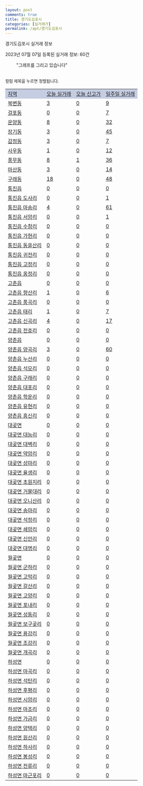 ```yaml
---
layout: post
comments: true
title: 경기도김포시
categories: [실거래가]
permalink: /apt/경기도김포시
---
```


경기도김포시 실거래 정보

2023년 07월 07일 등록된 실거래 정보: 60건

<!--<script async src="https://pagead2.googlesyndication.com/pagead/js/adsbygoogle.js?client=ca-pub-3485438051770037"
 crossorigin="anonymous"></script>-->

<script type="text/javascript">
  google.charts.load('current', {'packages':['corechart']});
  google.charts.setOnLoadCallback(drawChart);

  function drawChart() {
    var data = google.visualization.arrayToDataTable([['거래일', '매매', '전월세', '전매'], ['21-01', 6, 5, 0], ['21-02', 0, 2, 0], ['21-03', 0, 4, 0], ['21-04', 0, 3, 0], ['21-05', 11, 0, 0], ['21-06', 4, 18, 0], ['21-07', 384, 779, 0], ['21-08', 647, 811, 0], ['21-09', 680, 964, 0], ['21-10', 478, 1045, 0], ['21-11', 196, 711, 0], ['21-12', 207, 703, 0], ['22-01', 124, 715, 0], ['22-02', 126, 784, 0], ['22-03', 176, 766, 0], ['22-04', 178, 869, 0], ['22-05', 283, 900, 0], ['22-06', 270, 1593, 0], ['22-07', 118, 1151, 0], ['22-08', 104, 1183, 0], ['22-09', 93, 1370, 0], ['22-10', 122, 1260, 0], ['22-11', 149, 1356, 0], ['22-12', 156, 1180, 0], ['23-01', 173, 994, 0], ['23-02', 363, 1200, 0], ['23-03', 448, 1215, 0], ['23-04', 425, 1102, 0], ['23-05', 465, 1068, 0], ['23-06', 357, 927, 0], ['23-07', 15, 81, 0]]);

    var options = {
      title: '최근 1년간 유형별 거래량 추이',
      legend: { position: 'bottom' }
    };

    setTimeout(function() {
        var chart = new google.visualization.LineChart(document.getElementById('columnchart_material'));
        chart.draw(data, (options));
        document.getElementById('loading').style.display = 'none';
        var dayLabel = (new Date()).getDay();
        if (dayLabel < 2) {
            sorttable.innerSortFunction.apply(document.getElementById('week'), []);
            sorttable.innerSortFunction.apply(document.getElementById('week'), []);        
        }
        else {
            sorttable.innerSortFunction.apply(document.getElementById('today'), []);
            sorttable.innerSortFunction.apply(document.getElementById('today'), []);
        }
    }, 200);

  }
</script>

<div id="loading" style="z-index:20; display: block; margin-left: 35px">"그래프를 그리고 있습니다"</div>
<div id="columnchart_material" style="width: 95%; margin-left: -35px; display: block"></div>
<!--<div style="width: 95%; margin-left: -35px; display: block">
      <script async src="https://pagead2.googlesyndication.com/pagead/js/adsbygoogle.js?client=ca-pub-3485438051770037"
          crossorigin="anonymous"></script>
      <ins class="adsbygoogle"
          style="display:block"
          data-ad-format="fluid"
          data-ad-layout-key="-fb+5w+4e-db+86"
          data-ad-client="ca-pub-3485438051770037"
          data-ad-slot="1827090281"></ins>
      <script>
          (adsbygoogle = window.adsbygoogle || []).push({});
      </script>
</div>-->
<br>

<font size='small' style='font-size: small;'>컬럼 제목을 누르면 정렬됩니다.</font>
<table class="sortable">
  <tr style='background-color: rgba(114, 132, 186,0.4);'>
    <td id="region"><a href="#">지역</a></td>
    <td id="today"><a href="#">오늘 실거래</a></td>
    <td id="today_new"><a href="#">오늘 신고가</a></td>
    <td id="week"><a href="#">일주일 실거래</a></td>
  </tr>

  
  <tr class="item">
    <td><a href="경기도김포시북변동">북변동</a></td>
    <td><a href="경기도김포시북변동">3</a></td>
    <td><a href="경기도김포시북변동">0</a></td>
    <td><a href="경기도김포시북변동">9</a></td>
  </tr>
    

  <tr class="item">
    <td><a href="경기도김포시걸포동">걸포동</a></td>
    <td><a href="경기도김포시걸포동">0</a></td>
    <td><a href="경기도김포시걸포동">0</a></td>
    <td><a href="경기도김포시걸포동">7</a></td>
  </tr>
    

  <tr class="item">
    <td><a href="경기도김포시운양동">운양동</a></td>
    <td><a href="경기도김포시운양동">8</a></td>
    <td><a href="경기도김포시운양동">0</a></td>
    <td><a href="경기도김포시운양동">32</a></td>
  </tr>
    

  <tr class="item">
    <td><a href="경기도김포시장기동">장기동</a></td>
    <td><a href="경기도김포시장기동">3</a></td>
    <td><a href="경기도김포시장기동">0</a></td>
    <td><a href="경기도김포시장기동">45</a></td>
  </tr>
    

  <tr class="item">
    <td><a href="경기도김포시감정동">감정동</a></td>
    <td><a href="경기도김포시감정동">3</a></td>
    <td><a href="경기도김포시감정동">0</a></td>
    <td><a href="경기도김포시감정동">7</a></td>
  </tr>
    

  <tr class="item">
    <td><a href="경기도김포시사우동">사우동</a></td>
    <td><a href="경기도김포시사우동">1</a></td>
    <td><a href="경기도김포시사우동">0</a></td>
    <td><a href="경기도김포시사우동">12</a></td>
  </tr>
    

  <tr class="item">
    <td><a href="경기도김포시풍무동">풍무동</a></td>
    <td><a href="경기도김포시풍무동">8</a></td>
    <td><a href="경기도김포시풍무동">1</a></td>
    <td><a href="경기도김포시풍무동">36</a></td>
  </tr>
    

  <tr class="item">
    <td><a href="경기도김포시마산동">마산동</a></td>
    <td><a href="경기도김포시마산동">3</a></td>
    <td><a href="경기도김포시마산동">0</a></td>
    <td><a href="경기도김포시마산동">14</a></td>
  </tr>
    

  <tr class="item">
    <td><a href="경기도김포시구래동">구래동</a></td>
    <td><a href="경기도김포시구래동">18</a></td>
    <td><a href="경기도김포시구래동">0</a></td>
    <td><a href="경기도김포시구래동">48</a></td>
  </tr>
    

  <tr class="item">
    <td><a href="경기도김포시통진읍">통진읍</a></td>
    <td><a href="경기도김포시통진읍">0</a></td>
    <td><a href="경기도김포시통진읍">0</a></td>
    <td><a href="경기도김포시통진읍">0</a></td>
  </tr>
    

  <tr class="item">
    <td><a href="경기도김포시통진읍도사리">통진읍 도사리</a></td>
    <td><a href="경기도김포시통진읍도사리">0</a></td>
    <td><a href="경기도김포시통진읍도사리">0</a></td>
    <td><a href="경기도김포시통진읍도사리">1</a></td>
  </tr>
    

  <tr class="item">
    <td><a href="경기도김포시통진읍마송리">통진읍 마송리</a></td>
    <td><a href="경기도김포시통진읍마송리">4</a></td>
    <td><a href="경기도김포시통진읍마송리">0</a></td>
    <td><a href="경기도김포시통진읍마송리">61</a></td>
  </tr>
    

  <tr class="item">
    <td><a href="경기도김포시통진읍서암리">통진읍 서암리</a></td>
    <td><a href="경기도김포시통진읍서암리">0</a></td>
    <td><a href="경기도김포시통진읍서암리">0</a></td>
    <td><a href="경기도김포시통진읍서암리">1</a></td>
  </tr>
    

  <tr class="item">
    <td><a href="경기도김포시통진읍수참리">통진읍 수참리</a></td>
    <td><a href="경기도김포시통진읍수참리">0</a></td>
    <td><a href="경기도김포시통진읍수참리">0</a></td>
    <td><a href="경기도김포시통진읍수참리">0</a></td>
  </tr>
    

  <tr class="item">
    <td><a href="경기도김포시통진읍가현리">통진읍 가현리</a></td>
    <td><a href="경기도김포시통진읍가현리">0</a></td>
    <td><a href="경기도김포시통진읍가현리">0</a></td>
    <td><a href="경기도김포시통진읍가현리">0</a></td>
  </tr>
    

  <tr class="item">
    <td><a href="경기도김포시통진읍동을산리">통진읍 동을산리</a></td>
    <td><a href="경기도김포시통진읍동을산리">0</a></td>
    <td><a href="경기도김포시통진읍동을산리">0</a></td>
    <td><a href="경기도김포시통진읍동을산리">0</a></td>
  </tr>
    

  <tr class="item">
    <td><a href="경기도김포시통진읍귀전리">통진읍 귀전리</a></td>
    <td><a href="경기도김포시통진읍귀전리">0</a></td>
    <td><a href="경기도김포시통진읍귀전리">0</a></td>
    <td><a href="경기도김포시통진읍귀전리">0</a></td>
  </tr>
    

  <tr class="item">
    <td><a href="경기도김포시통진읍고정리">통진읍 고정리</a></td>
    <td><a href="경기도김포시통진읍고정리">0</a></td>
    <td><a href="경기도김포시통진읍고정리">0</a></td>
    <td><a href="경기도김포시통진읍고정리">0</a></td>
  </tr>
    

  <tr class="item">
    <td><a href="경기도김포시통진읍옹정리">통진읍 옹정리</a></td>
    <td><a href="경기도김포시통진읍옹정리">0</a></td>
    <td><a href="경기도김포시통진읍옹정리">0</a></td>
    <td><a href="경기도김포시통진읍옹정리">0</a></td>
  </tr>
    

  <tr class="item">
    <td><a href="경기도김포시고촌읍">고촌읍</a></td>
    <td><a href="경기도김포시고촌읍">0</a></td>
    <td><a href="경기도김포시고촌읍">0</a></td>
    <td><a href="경기도김포시고촌읍">0</a></td>
  </tr>
    

  <tr class="item">
    <td><a href="경기도김포시고촌읍향산리">고촌읍 향산리</a></td>
    <td><a href="경기도김포시고촌읍향산리">1</a></td>
    <td><a href="경기도김포시고촌읍향산리">0</a></td>
    <td><a href="경기도김포시고촌읍향산리">6</a></td>
  </tr>
    

  <tr class="item">
    <td><a href="경기도김포시고촌읍풍곡리">고촌읍 풍곡리</a></td>
    <td><a href="경기도김포시고촌읍풍곡리">0</a></td>
    <td><a href="경기도김포시고촌읍풍곡리">0</a></td>
    <td><a href="경기도김포시고촌읍풍곡리">0</a></td>
  </tr>
    

  <tr class="item">
    <td><a href="경기도김포시고촌읍태리">고촌읍 태리</a></td>
    <td><a href="경기도김포시고촌읍태리">1</a></td>
    <td><a href="경기도김포시고촌읍태리">0</a></td>
    <td><a href="경기도김포시고촌읍태리">7</a></td>
  </tr>
    

  <tr class="item">
    <td><a href="경기도김포시고촌읍신곡리">고촌읍 신곡리</a></td>
    <td><a href="경기도김포시고촌읍신곡리">4</a></td>
    <td><a href="경기도김포시고촌읍신곡리">0</a></td>
    <td><a href="경기도김포시고촌읍신곡리">17</a></td>
  </tr>
    

  <tr class="item">
    <td><a href="경기도김포시고촌읍전호리">고촌읍 전호리</a></td>
    <td><a href="경기도김포시고촌읍전호리">0</a></td>
    <td><a href="경기도김포시고촌읍전호리">0</a></td>
    <td><a href="경기도김포시고촌읍전호리">0</a></td>
  </tr>
    

  <tr class="item">
    <td><a href="경기도김포시양촌읍">양촌읍</a></td>
    <td><a href="경기도김포시양촌읍">0</a></td>
    <td><a href="경기도김포시양촌읍">0</a></td>
    <td><a href="경기도김포시양촌읍">0</a></td>
  </tr>
    

  <tr class="item">
    <td><a href="경기도김포시양촌읍양곡리">양촌읍 양곡리</a></td>
    <td><a href="경기도김포시양촌읍양곡리">3</a></td>
    <td><a href="경기도김포시양촌읍양곡리">0</a></td>
    <td><a href="경기도김포시양촌읍양곡리">60</a></td>
  </tr>
    

  <tr class="item">
    <td><a href="경기도김포시양촌읍누산리">양촌읍 누산리</a></td>
    <td><a href="경기도김포시양촌읍누산리">0</a></td>
    <td><a href="경기도김포시양촌읍누산리">0</a></td>
    <td><a href="경기도김포시양촌읍누산리">0</a></td>
  </tr>
    

  <tr class="item">
    <td><a href="경기도김포시양촌읍석모리">양촌읍 석모리</a></td>
    <td><a href="경기도김포시양촌읍석모리">0</a></td>
    <td><a href="경기도김포시양촌읍석모리">0</a></td>
    <td><a href="경기도김포시양촌읍석모리">0</a></td>
  </tr>
    

  <tr class="item">
    <td><a href="경기도김포시양촌읍구래리">양촌읍 구래리</a></td>
    <td><a href="경기도김포시양촌읍구래리">0</a></td>
    <td><a href="경기도김포시양촌읍구래리">0</a></td>
    <td><a href="경기도김포시양촌읍구래리">0</a></td>
  </tr>
    

  <tr class="item">
    <td><a href="경기도김포시양촌읍대포리">양촌읍 대포리</a></td>
    <td><a href="경기도김포시양촌읍대포리">0</a></td>
    <td><a href="경기도김포시양촌읍대포리">0</a></td>
    <td><a href="경기도김포시양촌읍대포리">0</a></td>
  </tr>
    

  <tr class="item">
    <td><a href="경기도김포시양촌읍학운리">양촌읍 학운리</a></td>
    <td><a href="경기도김포시양촌읍학운리">0</a></td>
    <td><a href="경기도김포시양촌읍학운리">0</a></td>
    <td><a href="경기도김포시양촌읍학운리">0</a></td>
  </tr>
    

  <tr class="item">
    <td><a href="경기도김포시양촌읍유현리">양촌읍 유현리</a></td>
    <td><a href="경기도김포시양촌읍유현리">0</a></td>
    <td><a href="경기도김포시양촌읍유현리">0</a></td>
    <td><a href="경기도김포시양촌읍유현리">0</a></td>
  </tr>
    

  <tr class="item">
    <td><a href="경기도김포시양촌읍흥신리">양촌읍 흥신리</a></td>
    <td><a href="경기도김포시양촌읍흥신리">0</a></td>
    <td><a href="경기도김포시양촌읍흥신리">0</a></td>
    <td><a href="경기도김포시양촌읍흥신리">0</a></td>
  </tr>
    

  <tr class="item">
    <td><a href="경기도김포시대곶면">대곶면</a></td>
    <td><a href="경기도김포시대곶면">0</a></td>
    <td><a href="경기도김포시대곶면">0</a></td>
    <td><a href="경기도김포시대곶면">0</a></td>
  </tr>
    

  <tr class="item">
    <td><a href="경기도김포시대곶면대능리">대곶면 대능리</a></td>
    <td><a href="경기도김포시대곶면대능리">0</a></td>
    <td><a href="경기도김포시대곶면대능리">0</a></td>
    <td><a href="경기도김포시대곶면대능리">0</a></td>
  </tr>
    

  <tr class="item">
    <td><a href="경기도김포시대곶면대벽리">대곶면 대벽리</a></td>
    <td><a href="경기도김포시대곶면대벽리">0</a></td>
    <td><a href="경기도김포시대곶면대벽리">0</a></td>
    <td><a href="경기도김포시대곶면대벽리">0</a></td>
  </tr>
    

  <tr class="item">
    <td><a href="경기도김포시대곶면약암리">대곶면 약암리</a></td>
    <td><a href="경기도김포시대곶면약암리">0</a></td>
    <td><a href="경기도김포시대곶면약암리">0</a></td>
    <td><a href="경기도김포시대곶면약암리">0</a></td>
  </tr>
    

  <tr class="item">
    <td><a href="경기도김포시대곶면상마리">대곶면 상마리</a></td>
    <td><a href="경기도김포시대곶면상마리">0</a></td>
    <td><a href="경기도김포시대곶면상마리">0</a></td>
    <td><a href="경기도김포시대곶면상마리">0</a></td>
  </tr>
    

  <tr class="item">
    <td><a href="경기도김포시대곶면율생리">대곶면 율생리</a></td>
    <td><a href="경기도김포시대곶면율생리">0</a></td>
    <td><a href="경기도김포시대곶면율생리">0</a></td>
    <td><a href="경기도김포시대곶면율생리">0</a></td>
  </tr>
    

  <tr class="item">
    <td><a href="경기도김포시대곶면초원지리">대곶면 초원지리</a></td>
    <td><a href="경기도김포시대곶면초원지리">0</a></td>
    <td><a href="경기도김포시대곶면초원지리">0</a></td>
    <td><a href="경기도김포시대곶면초원지리">0</a></td>
  </tr>
    

  <tr class="item">
    <td><a href="경기도김포시대곶면거물대리">대곶면 거물대리</a></td>
    <td><a href="경기도김포시대곶면거물대리">0</a></td>
    <td><a href="경기도김포시대곶면거물대리">0</a></td>
    <td><a href="경기도김포시대곶면거물대리">0</a></td>
  </tr>
    

  <tr class="item">
    <td><a href="경기도김포시대곶면오니산리">대곶면 오니산리</a></td>
    <td><a href="경기도김포시대곶면오니산리">0</a></td>
    <td><a href="경기도김포시대곶면오니산리">0</a></td>
    <td><a href="경기도김포시대곶면오니산리">0</a></td>
  </tr>
    

  <tr class="item">
    <td><a href="경기도김포시대곶면송마리">대곶면 송마리</a></td>
    <td><a href="경기도김포시대곶면송마리">0</a></td>
    <td><a href="경기도김포시대곶면송마리">0</a></td>
    <td><a href="경기도김포시대곶면송마리">0</a></td>
  </tr>
    

  <tr class="item">
    <td><a href="경기도김포시대곶면석정리">대곶면 석정리</a></td>
    <td><a href="경기도김포시대곶면석정리">0</a></td>
    <td><a href="경기도김포시대곶면석정리">0</a></td>
    <td><a href="경기도김포시대곶면석정리">0</a></td>
  </tr>
    

  <tr class="item">
    <td><a href="경기도김포시대곶면쇄암리">대곶면 쇄암리</a></td>
    <td><a href="경기도김포시대곶면쇄암리">0</a></td>
    <td><a href="경기도김포시대곶면쇄암리">0</a></td>
    <td><a href="경기도김포시대곶면쇄암리">0</a></td>
  </tr>
    

  <tr class="item">
    <td><a href="경기도김포시대곶면신안리">대곶면 신안리</a></td>
    <td><a href="경기도김포시대곶면신안리">0</a></td>
    <td><a href="경기도김포시대곶면신안리">0</a></td>
    <td><a href="경기도김포시대곶면신안리">0</a></td>
  </tr>
    

  <tr class="item">
    <td><a href="경기도김포시대곶면대명리">대곶면 대명리</a></td>
    <td><a href="경기도김포시대곶면대명리">0</a></td>
    <td><a href="경기도김포시대곶면대명리">0</a></td>
    <td><a href="경기도김포시대곶면대명리">0</a></td>
  </tr>
    

  <tr class="item">
    <td><a href="경기도김포시월곶면">월곶면</a></td>
    <td><a href="경기도김포시월곶면">0</a></td>
    <td><a href="경기도김포시월곶면">0</a></td>
    <td><a href="경기도김포시월곶면">0</a></td>
  </tr>
    

  <tr class="item">
    <td><a href="경기도김포시월곶면군하리">월곶면 군하리</a></td>
    <td><a href="경기도김포시월곶면군하리">0</a></td>
    <td><a href="경기도김포시월곶면군하리">0</a></td>
    <td><a href="경기도김포시월곶면군하리">0</a></td>
  </tr>
    

  <tr class="item">
    <td><a href="경기도김포시월곶면고막리">월곶면 고막리</a></td>
    <td><a href="경기도김포시월곶면고막리">0</a></td>
    <td><a href="경기도김포시월곶면고막리">0</a></td>
    <td><a href="경기도김포시월곶면고막리">0</a></td>
  </tr>
    

  <tr class="item">
    <td><a href="경기도김포시월곶면갈산리">월곶면 갈산리</a></td>
    <td><a href="경기도김포시월곶면갈산리">0</a></td>
    <td><a href="경기도김포시월곶면갈산리">0</a></td>
    <td><a href="경기도김포시월곶면갈산리">0</a></td>
  </tr>
    

  <tr class="item">
    <td><a href="경기도김포시월곶면고양리">월곶면 고양리</a></td>
    <td><a href="경기도김포시월곶면고양리">0</a></td>
    <td><a href="경기도김포시월곶면고양리">0</a></td>
    <td><a href="경기도김포시월곶면고양리">0</a></td>
  </tr>
    

  <tr class="item">
    <td><a href="경기도김포시월곶면포내리">월곶면 포내리</a></td>
    <td><a href="경기도김포시월곶면포내리">0</a></td>
    <td><a href="경기도김포시월곶면포내리">0</a></td>
    <td><a href="경기도김포시월곶면포내리">0</a></td>
  </tr>
    

  <tr class="item">
    <td><a href="경기도김포시월곶면성동리">월곶면 성동리</a></td>
    <td><a href="경기도김포시월곶면성동리">0</a></td>
    <td><a href="경기도김포시월곶면성동리">0</a></td>
    <td><a href="경기도김포시월곶면성동리">0</a></td>
  </tr>
    

  <tr class="item">
    <td><a href="경기도김포시월곶면보구곶리">월곶면 보구곶리</a></td>
    <td><a href="경기도김포시월곶면보구곶리">0</a></td>
    <td><a href="경기도김포시월곶면보구곶리">0</a></td>
    <td><a href="경기도김포시월곶면보구곶리">0</a></td>
  </tr>
    

  <tr class="item">
    <td><a href="경기도김포시월곶면용강리">월곶면 용강리</a></td>
    <td><a href="경기도김포시월곶면용강리">0</a></td>
    <td><a href="경기도김포시월곶면용강리">0</a></td>
    <td><a href="경기도김포시월곶면용강리">0</a></td>
  </tr>
    

  <tr class="item">
    <td><a href="경기도김포시월곶면조강리">월곶면 조강리</a></td>
    <td><a href="경기도김포시월곶면조강리">0</a></td>
    <td><a href="경기도김포시월곶면조강리">0</a></td>
    <td><a href="경기도김포시월곶면조강리">0</a></td>
  </tr>
    

  <tr class="item">
    <td><a href="경기도김포시월곶면개곡리">월곶면 개곡리</a></td>
    <td><a href="경기도김포시월곶면개곡리">0</a></td>
    <td><a href="경기도김포시월곶면개곡리">0</a></td>
    <td><a href="경기도김포시월곶면개곡리">0</a></td>
  </tr>
    

  <tr class="item">
    <td><a href="경기도김포시하성면">하성면</a></td>
    <td><a href="경기도김포시하성면">0</a></td>
    <td><a href="경기도김포시하성면">0</a></td>
    <td><a href="경기도김포시하성면">0</a></td>
  </tr>
    

  <tr class="item">
    <td><a href="경기도김포시하성면마곡리">하성면 마곡리</a></td>
    <td><a href="경기도김포시하성면마곡리">0</a></td>
    <td><a href="경기도김포시하성면마곡리">0</a></td>
    <td><a href="경기도김포시하성면마곡리">0</a></td>
  </tr>
    

  <tr class="item">
    <td><a href="경기도김포시하성면석탄리">하성면 석탄리</a></td>
    <td><a href="경기도김포시하성면석탄리">0</a></td>
    <td><a href="경기도김포시하성면석탄리">0</a></td>
    <td><a href="경기도김포시하성면석탄리">0</a></td>
  </tr>
    

  <tr class="item">
    <td><a href="경기도김포시하성면후평리">하성면 후평리</a></td>
    <td><a href="경기도김포시하성면후평리">0</a></td>
    <td><a href="경기도김포시하성면후평리">0</a></td>
    <td><a href="경기도김포시하성면후평리">0</a></td>
  </tr>
    

  <tr class="item">
    <td><a href="경기도김포시하성면시암리">하성면 시암리</a></td>
    <td><a href="경기도김포시하성면시암리">0</a></td>
    <td><a href="경기도김포시하성면시암리">0</a></td>
    <td><a href="경기도김포시하성면시암리">0</a></td>
  </tr>
    

  <tr class="item">
    <td><a href="경기도김포시하성면마조리">하성면 마조리</a></td>
    <td><a href="경기도김포시하성면마조리">0</a></td>
    <td><a href="경기도김포시하성면마조리">0</a></td>
    <td><a href="경기도김포시하성면마조리">0</a></td>
  </tr>
    

  <tr class="item">
    <td><a href="경기도김포시하성면가금리">하성면 가금리</a></td>
    <td><a href="경기도김포시하성면가금리">0</a></td>
    <td><a href="경기도김포시하성면가금리">0</a></td>
    <td><a href="경기도김포시하성면가금리">0</a></td>
  </tr>
    

  <tr class="item">
    <td><a href="경기도김포시하성면양택리">하성면 양택리</a></td>
    <td><a href="경기도김포시하성면양택리">0</a></td>
    <td><a href="경기도김포시하성면양택리">0</a></td>
    <td><a href="경기도김포시하성면양택리">0</a></td>
  </tr>
    

  <tr class="item">
    <td><a href="경기도김포시하성면원산리">하성면 원산리</a></td>
    <td><a href="경기도김포시하성면원산리">0</a></td>
    <td><a href="경기도김포시하성면원산리">0</a></td>
    <td><a href="경기도김포시하성면원산리">0</a></td>
  </tr>
    

  <tr class="item">
    <td><a href="경기도김포시하성면하사리">하성면 하사리</a></td>
    <td><a href="경기도김포시하성면하사리">0</a></td>
    <td><a href="경기도김포시하성면하사리">0</a></td>
    <td><a href="경기도김포시하성면하사리">0</a></td>
  </tr>
    

  <tr class="item">
    <td><a href="경기도김포시하성면봉성리">하성면 봉성리</a></td>
    <td><a href="경기도김포시하성면봉성리">0</a></td>
    <td><a href="경기도김포시하성면봉성리">0</a></td>
    <td><a href="경기도김포시하성면봉성리">0</a></td>
  </tr>
    

  <tr class="item">
    <td><a href="경기도김포시하성면전류리">하성면 전류리</a></td>
    <td><a href="경기도김포시하성면전류리">0</a></td>
    <td><a href="경기도김포시하성면전류리">0</a></td>
    <td><a href="경기도김포시하성면전류리">0</a></td>
  </tr>
    

  <tr class="item">
    <td><a href="경기도김포시하성면마근포리">하성면 마근포리</a></td>
    <td><a href="경기도김포시하성면마근포리">0</a></td>
    <td><a href="경기도김포시하성면마근포리">0</a></td>
    <td><a href="경기도김포시하성면마근포리">0</a></td>
  </tr>
    


</table>


    